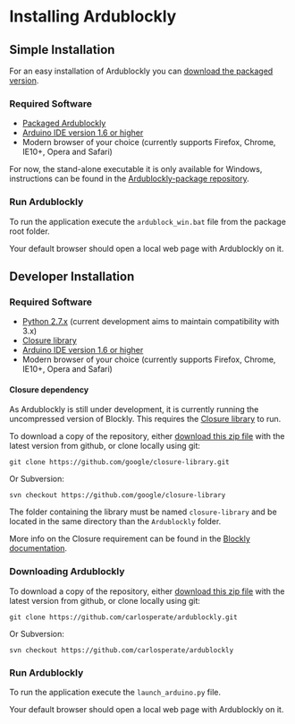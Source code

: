 # Installing Ardublockly

## Simple Installation
For an easy installation of Ardublockly you can [download the packaged version](https://github.com/carlosperate/ardublockly-package).

### Required Software
* [Packaged Ardublockly](https://github.com/carlosperate/ardublockly-package)
* [Arduino IDE version 1.6 or higher](http://arduino.cc/en/main/software)
* Modern browser of your choice (currently supports Firefox, Chrome, IE10+, Opera and Safari)

For now, the stand-alone executable it is only available for Windows, instructions can be found in the [Ardublockly-package repository](https://github.com/carlosperate/ardublockly-package).

### Run Ardublockly
To run the application execute the `ardublock_win.bat` file from the package root folder.

Your default browser should open a local web page with Ardublockly on it.

## Developer Installation

### Required Software
* [Python 2.7.x](https://www.python.org/download) (current development aims to maintain compatibility with  3.x)
* [Closure library](https://developers.google.com/closure/library/) 
* [Arduino IDE version 1.6 or higher](http://arduino.cc/en/main/software)
* Modern browser of your choice (currently supports Firefox, Chrome, IE10+, Opera and Safari)

#### Closure dependency
As Ardublockly is still under development, it is currently running the uncompressed version of Blockly. This requires the [Closure library](https://developers.google.com/closure/library/) to run.

To download a copy of the repository, either [download this zip file](https://github.com/google/closure-library/archive/master.zip) with the latest version from github, or clone locally using git:
```
git clone https://github.com/google/closure-library.git
```
Or Subversion:
```
svn checkout https://github.com/google/closure-library
```
The folder containing the library must be named `closure-library` and be located in the same directory than the `Ardublockly` folder.

More info on the Closure requirement can be found in the [Blockly documentation](https://developers.google.com/blockly/hacking/closure).

### Downloading Ardublockly
To download a copy of the repository, either [download this zip file](https://github.com/carlosperate/ardublockly/zipball/master) with the latest version from github, or clone locally using git:
```
git clone https://github.com/carlosperate/ardublockly.git
```
Or Subversion:
```
svn checkout https://github.com/carlosperate/ardublockly
```

### Run Ardublockly
To run the application execute the `launch_arduino.py` file.

Your default browser should open a local web page with Ardublockly on it.